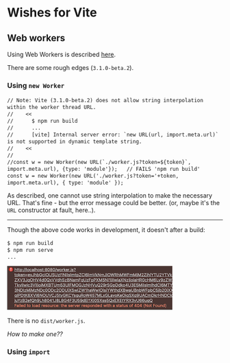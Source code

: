 # Wishes for Vite

## Web workers

Using Web Workers is described [here](https://vitejs.dev/guide/features.html#web-workers).

There are some rough edges (`3.1.0-beta.2`).

### Using `new Worker`

```
// Note: Vite (3.1.0-beta.2) does not allow string interpolation within the worker thread URL.
//    <<
//      $ npm run build
//      ...
//      [vite] Internal server error: `new URL(url, import.meta.url)` is not supported in dynamic template string.
//    <<
//
//const w = new Worker(new URL(`./worker.js?token=${token}`, import.meta.url), {type: 'module'});   // FAILS 'npm run build'
const w = new Worker(new URL('./worker.js?token='+token, import.meta.url), { type: 'module' });
```

As described, one cannot use string interpolation to make the necessary URL. That's fine - but the error message could be better. (or, maybe it's the `URL` constructor at fault, here..).

---

Though the above code works in development, it doesn't after a build:

```
$ npm run build
$ npm run serve
...
```

![](.images/serve-no-worker.png)

There is no `dist/worker.js`.

*How to make one??*



### Using `import`


